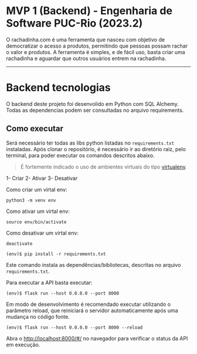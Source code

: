 # MVP 1 (Backend) - Engenharia de Software PUC-Rio (2023.2)

O rachadinha.com é uma ferramenta que nasceu com objetivo de democratizar o acesso a produtos, permitindo que pessoas possam rachar o valor e produtos. A ferramenta é simples, e de fácil uso, basta criar uma rachadinha e aguardar que outros usuários entrem na rachadinha.

---


# Backend tecnologias

O backend deste projeto foi desenvolido em Python com SQL Alchemy. Todas as dependencias podem ser consultadas no arquivo requirements.



## Como executar 


Será necessário ter todas as libs python listadas no `requirements.txt` instaladas.
Após clonar o repositório, é necessário ir ao diretório raiz, pelo terminal, para poder executar os comandos descritos abaixo.

> É fortemente indicado o uso de ambientes virtuais do tipo [virtualenv](https://virtualenv.pypa.io/en/latest/installation.html).

1- Criar
2- Ativar
3- Desativar

Como criar um virtal env:
```
python3 -m venv env 
```

Como ativar um virtal env:
```
source env/bin/activate 
```

Como desativar um virtal env:
```
deactivate 
```

```
(env)$ pip install -r requirements.txt
```

Este comando instala as dependências/bibliotecas, descritas no arquivo `requirements.txt`.

Para executar a API  basta executar:

```
(env)$ flask run --host 0.0.0.0 --port 8000
```

Em modo de desenvolvimento é recomendado executar utilizando o parâmetro reload, que reiniciará o servidor
automaticamente após uma mudança no código fonte. 

```
(env)$ flask run --host 0.0.0.0 --port 8000 --reload
```

Abra o [http://localhost:8000/#/](http://localhost:8000/#/) no navegador para verificar o status da API em execução.
